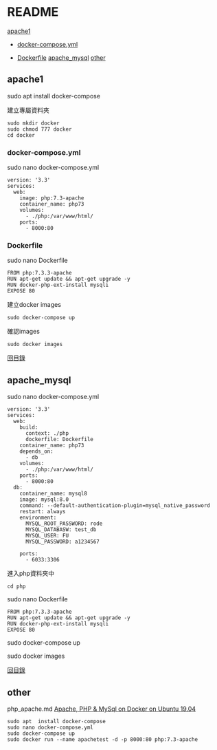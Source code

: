 # README
[apache1](#apache1)
* [docker-compose.yml](#docker-compose.yml)
  
* [Dockerfile](#Dockerfile)
[apache_mysql](#apache_mysql)
[other](#other)

## apache1
sudo apt install docker-compose

建立專屬資料夾
~~~
sudo mkdir docker
sudo chmod 777 docker
cd docker
~~~
### docker-compose.yml
sudo nano docker-compose.yml
~~~
version: '3.3'
services:
  web:
    image: php:7.3-apache
    container_name: php73
    volumes:
      - ./php:/var/www/html/
    ports: 
      - 8000:80
~~~
### Dockerfile
sudo nano Dockerfile
~~~
FROM php:7.3.3-apache
RUN apt-get update && apt-get upgrade -y
RUN docker-php-ext-install mysqli
EXPOSE 80
~~~
建立docker images
~~~
sudo docker-compose up
~~~
確認images
~~~
sudo docker images
~~~
[回目錄](#README)

## apache_mysql
sudo nano docker-compose.yml
~~~
version: '3.3'
services:
  web:
    build:
      context: ./php
      dockerfile: Dockerfile
    container_name: php73
    depends_on:
      - db
    volumes:
      - ./php:/var/www/html/
    ports: 
      - 8000:80
  db:
    container_name: mysql8
    image: mysql:8.0
    command: --default-authentication-plugin=mysql_native_password
    restart: always
    environment:
      MYSQL_ROOT_PASSWORD: rode
      MYSQL_DATABASW: test_db
      MYSQL_USER: FU
      MYSQL_PASSWORD: a1234567

    ports:
      - 6033:3306
~~~
進入php資料夾中
~~~
cd php
~~~
sudo nano Dockerfile
~~~
FROM php:7.3.3-apache
RUN apt-get update && apt-get upgrade -y
RUN docker-php-ext-install mysqli
EXPOSE 80
~~~
sudo docker-compose up

sudo docker images

[回目錄](#README)

## other
php_apache.md
<a href="https://www.youtube.com/watch?v=_mwWxgfZ7Zc&list=PLfBT9P5LG1z8VcPMIfI1UI12uhCJXHOQP&index=117&t=0s">Apache, PHP & MySql on Docker on Ubuntu 19.04</a><br>
~~~
sudo apt  install docker-compose
sudo nano docker-compose.yml
sudo docker-compose up
sudo docker run --name apachetest -d -p 8000:80 php:7.3-apache
~~~